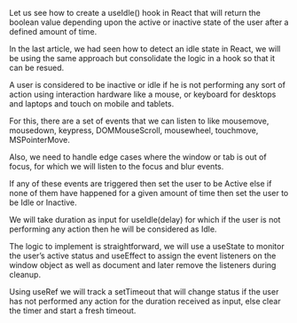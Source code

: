 Let us see how to create a useIdle() hook in React that will return the boolean value depending upon the active or inactive state of the user after a defined amount of time.

In the last article, we had seen how to detect an idle state in React, we will be using the same approach but consolidate the logic in a hook so that it can be resued.

A user is considered to be inactive or idle if he is not performing any sort of action using interaction hardware like a mouse, or keyboard for desktops and laptops and touch on mobile and tablets.

For this, there are a set of events that we can listen to like mousemove, mousedown, keypress, DOMMouseScroll, mousewheel, touchmove, MSPointerMove.

Also, we need to handle edge cases where the window or tab is out of focus, for which we will listen to the focus and blur events.

If any of these events are triggered then set the user to be Active else if none of them have happened for a given amount of time then set the user to be Idle or Inactive.

We will take duration as input for useIdle(delay) for which if the user is not performing any action then he will be considered as Idle.

The logic to implement is straightforward, we will use a useState to monitor the user’s active status and useEffect to assign the event listeners on the window object as well as document and later remove the listeners during cleanup.

Using useRef we will track a setTimeout that will change status if the user has not performed any action for the duration received as input, else clear the timer and start a fresh timeout.